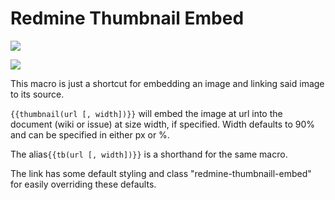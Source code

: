 # Redmine Thumbnail Embed

![](https://dl.dropbox.com/u/29440342/screenshots/KDUXKUJS-2015.09.09-12-46-05.png)

![](https://dl.dropbox.com/u/29440342/screenshots/NBKWSCJM-2015.09.09-12-46-44.png)

This macro is just a shortcut for embedding an image and linking said image to its source.

`{{thumbnail(url [, width])}}` will embed the image at url into the document (wiki or issue) at size width, if specified. Width defaults to 90% and can be specified in either px or %. 

The alias`{{tb(url [, width])}}` is a shorthand for the same macro.

The link has some default styling and class "redmine-thumbnaill-embed" for easily overriding these defaults. 

